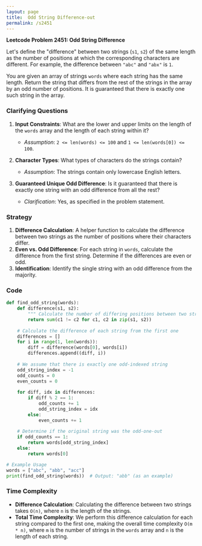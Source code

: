 ```yaml
---
layout: page
title:  Odd String Difference-out
permalink: /s2451
---
```


**Leetcode Problem 2451: Odd String Difference**

Let's define the "difference" between two strings \(`s1`, `s2`\) of the same length as the number of positions at which the corresponding characters are different. For example, the difference between `"abc"` and `"abx"` is `1`.

You are given an array of strings `words` where each string has the same length. Return the string that differs from the rest of the strings in the array by an odd number of positions. It is guaranteed that there is exactly one such string in the array.

### Clarifying Questions
1. **Input Constraints**: What are the lower and upper limits on the length of the `words` array and the length of each string within it?
   - *Assumption*: `2 <= len(words) <= 100` and `1 <= len(words[0]) <= 100`.

2. **Character Types**: What types of characters do the strings contain?
   - *Assumption*: The strings contain only lowercase English letters.

3. **Guaranteed Unique Odd Difference**: Is it guaranteed that there is exactly one string with an odd difference from all the rest?
   - *Clarification*: Yes, as specified in the problem statement.

### Strategy
1. **Difference Calculation**: A helper function to calculate the difference between two strings as the number of positions where their characters differ.
2. **Even vs. Odd Difference**: For each string in `words`, calculate the difference from the first string. Determine if the differences are even or odd.
3. **Identification**: Identify the single string with an odd difference from the majority.

### Code

```python
def find_odd_string(words):
    def difference(s1, s2):
        """ Calculate the number of differing positions between two strings of the same length """
        return sum(c1 != c2 for c1, c2 in zip(s1, s2))
    
    # Calculate the difference of each string from the first one
    differences = []
    for i in range(1, len(words)):
        diff = difference(words[0], words[i])
        differences.append((diff, i))
    
    # We assume that there is exactly one odd-indexed string
    odd_string_index = -1
    odd_counts = 0
    even_counts = 0
    
    for diff, idx in differences:
        if diff % 2 == 1:
            odd_counts += 1
            odd_string_index = idx
        else:
            even_counts += 1
    
    # Determine if the original string was the odd-one-out
    if odd_counts == 1:
        return words[odd_string_index]
    else:
        return words[0]

# Example Usage
words = ["abc", "abb", "acc"]
print(find_odd_string(words))  # Output: "abb" (as an example)
```

### Time Complexity
- **Difference Calculation**: Calculating the difference between two strings takes `O(n)`, where `n` is the length of the strings.
- **Total Time Complexity**: We perform this difference calculation for each string compared to the first one, making the overall time complexity `O(m * n)`, where `m` is the number of strings in the `words` array and `n` is the length of each string.